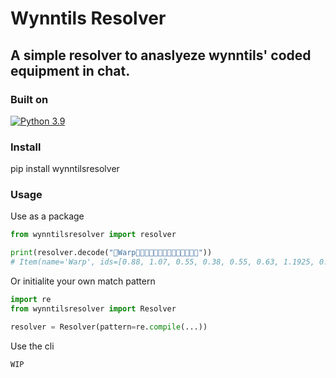 # Wynntils Resolver
## A simple resolver to anaslyeze wynntils' coded equipment in chat.

### Built on
[![Python 3.9](https://img.shields.io/badge/python%203.9-3670A0?style=for-the-badge&logo=python&logoColor=ffdd54)](https://www.python.org/)

### Install
pip install wynntilsresolver

### Usage

Use as a package

```python
from wynntilsresolver import resolver

print(resolver.decode("󵿰Warp󵿲󵃨󵄴󵁤󵀠󵁤󵂄󵅥󵀀󵃌󵿲󵃗󵀄󵿱"))
# Item(name='Warp', ids=[0.88, 1.07, 0.55, 0.38, 0.55, 0.63, 1.1925, 0.3, 0.81], powders=[<Powder.AIR: 4>, <Powder.AIR: 4>, <Powder.AIR: 4>], rerolls=4)
```

Or initialite your own match pattern
```python
import re
from wynntilsresolver import Resolver

resolver = Resolver(pattern=re.compile(...))
```

Use the cli
```bash
WIP
```